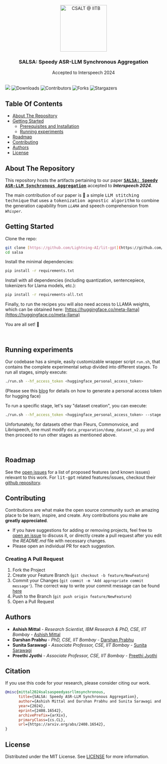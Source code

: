 <p align="center">
  <a href="https://github.com/csalt-research">
    <img src="https://avatars.githubusercontent.com/u/43694569?s=200&v=4" alt="CSALT @ IITB" width="150" height="150">
  </a>
  <h3 align="center">SALSA: Speedy ASR-LLM Synchronous Aggregation</h3>
  <p align="center"> Accepted to Interspeech 2024
    <br/>
    <br/>
  </p>
</p>
  
<a href="https://arxiv.org/abs/2408.16542"> <img src="https://img.shields.io/badge/PDF-Arxiv-teal"></a> ![Downloads](https://img.shields.io/github/downloads/csalt-research/salsa/total.svg) ![Contributors](https://img.shields.io/github/contributors/csalt-research/salsa?color=dark-green) ![Forks](https://img.shields.io/github/forks/csalt-research/salsa?style=social) ![Stargazers](https://img.shields.io/github/stars/csalt-research/salsa?style=social) 

## Table Of Contents

* [About The Repository](#about-the-repository)
* [Getting Started](#getting-started)
  * [Prerequisites and Installation](#getting-started)
  * [Running experiments](#running-experiments)
* [Roadmap](#roadmap)
* [Contributing](#contributing)
* [Authors](#authors)
* [License](#license)
<!-- * [Citation](#citation) -->

## About The Repository

This repository hosts the artifacts pertaining to our paper [**<samp>SALSA: Speedy ASR-LLM Synchronous Aggregation</samp>**](https://arxiv.org/abs/2408.16542) accepted to ***Interspeech 2024***.

The main contribution of our paper is :mag_right: a simple <samp>LLM stitching technique</samp> that uses a <samp>tokenization agnostic algorithm</samp> to combine the generation capability from *`LLAMA`* and speech comprehension from *`Whisper`*.


## Getting Started

Clone the repo:

```bash
git clone [https://github.com/Lightning-AI/lit-gpt](https://github.com/csalt-research/salsa)
cd salsa
```

Install the minimal dependencies:

```bash
pip install -r requirements.txt
```

Install with all dependencies (including quantization, sentencepiece, tokenizers for Llama models, etc.):

```bash
pip install -r requirements-all.txt
```

Finally, to run the recipes you will also need access to LLAMA weights, which can be obtained here: [https://huggingface.co/meta-llama](https://huggingface.co/meta-llama)


You are all set! 🎉

&nbsp;


## Running experiments

Our codebase has a simple, easily customizable wrapper script `run.sh`, that contains the complete experimental setup divided into different stages. To run all stages, simply execute: 

```bash
./run.sh --hf_access_token <huggingface_personal_access_token>
```

(Please see this [blog]([tutorials/finetune_adapter.md](https://huggingface.co/docs/hub/en/security-tokens)) for details on how to generate a personal access token for hugging face)

To run a specific stage, let's say "dataset creation", you can execute:

```bash
./run.sh --hf_access_token <huggingface_personal_access_token> --stage 1 --stop_stage 1
```

Unfortunately, for datasets other than Fleurs, Commonvoice, and Librispeech, one must modify `data_preparation/dump_dataset_v2.py` and then proceed to run other stages as mentioned above.

&nbsp;

## Roadmap

See the [open issues](https://github.com/csalt-research/salsa/issues) for a list of proposed features (and known issues) relevant to this work. For <samp>lit-gpt</samp> related features/issues, checkout their [github repository](https://github.com/Lightning-AI/litgpt).

## Contributing

Contributions are what make the open source community such an amazing place to be learn, inspire, and create. Any contributions you make are **greatly appreciated**.
* If you have suggestions for adding or removing projects, feel free to [open an issue](https://github.com/csalt-research/salsa/issues/new) to discuss it, or directly create a pull request after you edit the *README.md* file with necessary changes.
* Please open an individual PR for each suggestion.

### Creating A Pull Request

1. Fork the Project
2. Create your Feature Branch (`git checkout -b feature/NewFeature`)
3. Commit your Changes (`git commit -m 'Add appropriate commit message'`). The correct way to write your commit message can be found [here](https://www.conventionalcommits.org/en/v1.0.0/)
4. Push to the Branch (`git push origin feature/NewFeature`)
5. Open a Pull Request

## Authors

* **Ashish Mittal** - *Research Scientist, IBM Research & PhD, CSE, IIT Bombay* - [Ashish Mittal](https://www.linkedin.com/in/ashish-mittal-6720663a/)
* **Darshan Prabhu** - *PhD, CSE, IIT Bombay* - [Darshan Prabhu](https://www.linkedin.com/in/darshan-prabhu/)
* **Sunita Sarawagi** - *Associate Professor, CSE, IIT Bombay* - [Sunita Sarawagi](https://www.cse.iitb.ac.in/~sunita/)
* **Preethi Jyothi** - *Associate Professor, CSE, IIT Bombay* - [Preethi Jyothi](https://www.cse.iitb.ac.in/~pjyothi/)

 
## Citation

If you use this code for your research, please consider citing our work.

```bibtex
@misc{mittal2024salsaspeedyasrllmsynchronous,
      title={SALSA: Speedy ASR-LLM Synchronous Aggregation}, 
      author={Ashish Mittal and Darshan Prabhu and Sunita Sarawagi and Preethi Jyothi},
      year={2024},
      eprint={2408.16542},
      archivePrefix={arXiv},
      primaryClass={cs.CL},
      url={https://arxiv.org/abs/2408.16542}, 
}
```

## License

Distributed under the MIT License. See [LICENSE](https://github.com/csalt-research/accented-codebooks-asr/blob/main/LICENSE.md) for more information.
